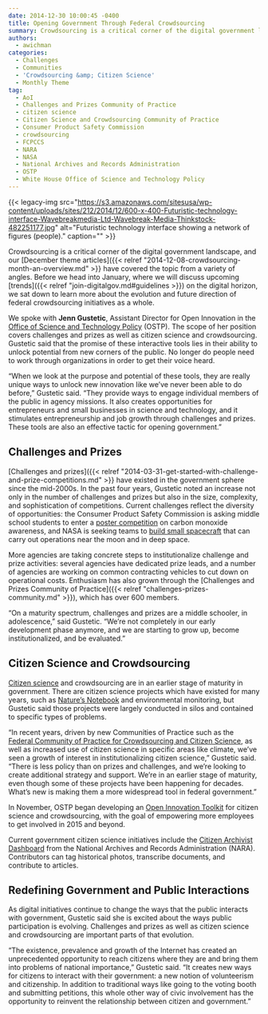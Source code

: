 ```yaml
---
date: 2014-12-30 10:00:45 -0400
title: Opening Government Through Federal Crowdsourcing
summary: Crowdsourcing is a critical corner of the digital government landscape, and our December theme articles have covered the topic from a variety of angles. Before we head into January, where we will discuss upcoming trends on the digital horizon, we sat down to learn more about the evolution and future direction of federal crowdsourcing initiatives
authors:
  - awichman
categories:
  - Challenges
  - Communities
  - 'Crowdsourcing &amp; Citizen Science'
  - Monthly Theme
tag:
  - AoI
  - Challenges and Prizes Community of Practice
  - citizen science
  - Citizen Science and Crowdsourcing Community of Practice
  - Consumer Product Safety Commission
  - crowdsourcing
  - FCPCCS
  - NARA
  - NASA
  - National Archives and Records Administration
  - OSTP
  - White House Office of Science and Technology Policy
---
```


{{< legacy-img src="https://s3.amazonaws.com/sitesusa/wp-content/uploads/sites/212/2014/12/600-x-400-Futuristic-technology-interface-Wavebreakmedia-Ltd-Wavebreak-Media-Thinkstock-482251177.jpg" alt="Futuristic technology interface showing a network of figures (people)." caption="" >}} 

Crowdsourcing is a critical corner of the digital government landscape, and our [December theme articles]({{< relref "2014-12-08-crowdsourcing-month-an-overview.md" >}} have covered the topic from a variety of angles. Before we head into January, where we will discuss upcoming [trends]({{< relref "join-digitalgov.md#guidelines >}}) on the digital horizon, we sat down to learn more about the evolution and future direction of federal crowdsourcing initiatives as a whole.

We spoke with **Jenn Gustetic**, Assistant Director for Open Innovation in the [Office of Science and Technology Policy](http://www.whitehouse.gov/administration/eop/ostp) (OSTP). The scope of her position covers challenges and prizes as well as citizen science and crowdsourcing. Gustetic said that the promise of these interactive tools lies in their ability to unlock potential from new corners of the public. No longer do people need to work through organizations in order to get their voice heard.

“When we look at the purpose and potential of these tools, they are really unique ways to unlock new innovation like we’ve never been able to do before,” Gustetic said. “They provide ways to engage individual members of the public in agency missions. It also creates opportunities for entrepreneurs and small businesses in science and technology, and it stimulates entrepreneurship and job growth through challenges and prizes. These tools are also an effective tactic for opening government.”

## **Challenges and Prizes**

[Challenges and prizes]({{< relref "2014-03-31-get-started-with-challenge-and-prize-competitions.md" >}} have existed in the government sphere since the mid-2000s. In the past four years, Gustetic noted an increase not only in the number of challenges and prizes but also in the size, complexity, and sophistication of competitions. Current challenges reflect the diversity of opportunities: the Consumer Product Safety Commission is asking middle school students to enter a [poster competition](http://www.cpsc.gov/cocontest) on carbon monoxide awareness, and NASA is seeking teams to [build small spacecraft](http://www.nasa.gov/cubequest/#.VJB79ivF-E4) that can carry out operations near the moon and in deep space.

More agencies are taking concrete steps to institutionalize challenge and prize activities: several agencies have dedicated prize leads, and a number of agencies are working on common contracting vehicles to cut down on operational costs. Enthusiasm has also grown through the [Challenges and Prizes Community of Practice]({{< relref "challenges-prizes-community.md" >}}), which has over 600 members.

“On a maturity spectrum, challenges and prizes are a middle schooler, in adolescence,” said Gustetic. “We’re not completely in our early development phase anymore, and we are starting to grow up, become institutionalized, and be evaluated.”

## **Citizen Science and Crowdsourcing**

[Citizen science](http://scistarter.com/page/Citizen%20Science.html) and crowdsourcing are in an earlier stage of maturity in government. There are citizen science projects which have existed for many years, such as [Nature’s Notebook](https://www.usanpn.org/natures_notebook) and environmental monitoring, but Gustetic said those projects were largely conducted in silos and contained to specific types of problems.

“In recent years, driven by new Communities of Practice such as the [Federal Community of Practice for Crowdsourcing and Citizen Science](http://www2.epa.gov/innovation/federal-community-practice-crowdsourcing-and-citizen-science), as well as increased use of citizen science in specific areas like climate, we’ve seen a growth of interest in institutionalizing citizen science,” Gustetic said. “There is less policy than on prizes and challenges, and we’re looking to create additional strategy and support. We’re in an earlier stage of maturity, even though some of these projects have been happening for decades. What’s new is making them a more widespread tool in federal government.”

In November, OSTP began developing an [Open Innovation Toolkit](http://www.whitehouse.gov/blog/2014/12/02/designing-citizen-science-and-crowdsourcing-toolkit-federal-government) for citizen science and crowdsourcing, with the goal of empowering more employees to get involved in 2015 and beyond.

Current government citizen science initiatives include the [Citizen Archivist Dashboard](http://www.archives.gov/citizen-archivist/) from the National Archives and Records Administration (NARA). Contributors can tag historical photos, transcribe documents, and contribute to articles.

## **Redefining Government and Public Interactions**

As digital initiatives continue to change the ways that the public interacts with government, Gustetic said she is excited about the ways public participation is evolving. Challenges and prizes as well as citizen science and crowdsourcing are important parts of that evolution.

“The existence, prevalence and growth of the Internet has created an unprecedented opportunity to reach citizens where they are and bring them into problems of national importance,” Gustetic said. “It creates new ways for citizens to interact with their government: a new notion of volunteerism and citizenship. In addition to traditional ways like going to the voting booth and submitting petitions, this whole other way of civic involvement has the opportunity to reinvent the relationship between citizen and government.”